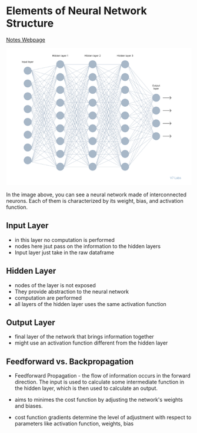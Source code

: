 # Elements of Neural Network Structure
<a href = "https://www.v7labs.com/blog/neural-networks-activation-functions">Notes Webpage</a>

<img src = "Pic/Neural Network Structure.png">

In the image above, you can see a neural network made of interconnected neurons. Each of them is characterized by its weight, bias, and activation function.

## Input Layer
- in this layer no computation is performed
- nodes here jsut pass on the information to the hidden layers
- Input layer just take in the raw dataframe

## Hidden Layer
- nodes of the layer is not exposed
- They provide abstraction to the neural network
- computation are performed
- all layers of the hidden layer uses the same activation function

## Output Layer
- final layer of the network that brings information together
- might use an activation function different from the hidden layer

## Feedforward vs. Backpropagation
- Feedforward Propagation - the flow of information occurs in the forward direction. The input is used to calculate some intermediate function in the hidden layer, which is then used to calculate an output. 

- aims to minimes the cost function by adjusting the network's weights and biases.

- cost function gradients determine the level of adjustment with respect to parameters like activation function, weights, bias

